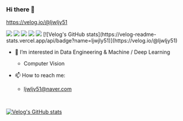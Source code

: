 ### Hi there 👋

<!--
**ljwljy51/ljwljy51** is a ✨ _special_ ✨ repository because its `README.md` (this file) appears on your GitHub profile.

Here are some ideas to get you started:

- 🔭 I’m currently working on ...
- 🌱 I’m currently learning ...
- 👯 I’m looking to collaborate on ...
- 🤔 I’m looking for help with ...
- 💬 Ask me about ...
- 📫 How to reach me: ...
- 😄 Pronouns: ...
- ⚡ Fun fact: ...
-->
https://velog.io/@ljwljy51

<div align=left>
  <img src="https://img.shields.io/badge/Linux-FCC624?style=for-the-badge&logo=linux&logoColor=black">
  <img src="https://img.shields.io/badge/Ubuntu-E95420?style=for-the-badge&logo=ubuntu&logoColor=white">
  <img src="https://img.shields.io/badge/Windows-0078D6?style=for-the-badge&logo=windows&logoColor=white">
  <img src="https://img.shields.io/badge/PyTorch-%23EE4C2C.svg?style=for-the-badge&logo=PyTorch&logoColor=white">
  <img src="https://img.shields.io/badge/python-3670A0?style=for-the-badge&logo=python&logoColor=ffdd54">
  [![Velog's GitHub stats](https://velog-readme-stats.vercel.app/api/badge?name=ljwjly51)](https://velog.io/@ljwljy51)
</div>

- 🌱 I’m interested in Data Engineering & Machine / Deep Learning
  - Computer Vision
 
- 📫 How to reach me:
  - ljwljy51@naver.com
</br>

[![Velog's GitHub stats](https://velog-readme-stats.vercel.app/api/badge?name=ljwjly51)](https://velog.io/@ljwljy51)

